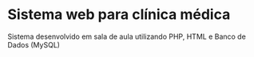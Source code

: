 # Sistema web para clínica médica
 Sistema desenvolvido em sala de aula utilizando PHP, HTML e Banco de Dados (MySQL)
